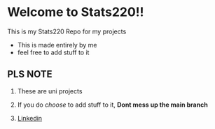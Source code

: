 # Welcome to Stats220!!
This is my Stats220 Repo for my projects
- This is made entirely by me
- feel free to add stuff to it

## PLS NOTE
1.  These are uni projects
2.  If you do *choose* to add stuff to it, **Dont mess up the main branch**

3.  [Linkedin](www.linkedin.com/in/amanullahar28)
